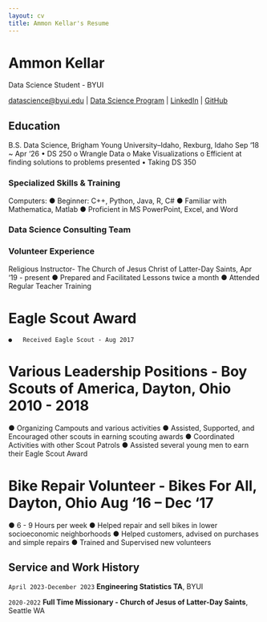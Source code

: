 ```yaml
---
layout: cv
title: Ammon Kellar's Resume
---
```

# Ammon Kellar
Data Science Student - BYUI
<div id="webaddress">
<a href="datascience@byui.edu">datascience@byui.edu</a>
| <a href="https://byuidatascience.github.io/development.html">Data Science Program</a>
| <a href="https://www.linkedin.com/groups/13537407/">LinkedIn</a>
| <a href="https://github.com/byuids-resumes">GitHub</a>
</div>

<!-- https://www.monique.tech/the-art-of-markdown -->

## Education

B.S. Data Science, Brigham Young University–Idaho,	 Rexburg, Idaho Sep ‘18 ~ Apr ‘26
•	DS 250
  o	Wrangle Data
  o	Make Visualizations
  o	Efficient at finding solutions to problems presented
•	Taking DS 350

### Specialized Skills & Training
Computers:
●	Beginner: C++, Python, Java, R, C#
●	Familiar with Mathematica, Matlab
●	Proficient in MS PowerPoint, Excel, and Word

### Data Science Consulting Team

### Volunteer Experience
Religious Instructor- The Church of Jesus Christ of Latter-Day Saints,	Apr ‘19 - present
  ●	Prepared and Facilitated Lessons twice a month
  ●	Attended Regular Teacher Training
  # Eagle Scout Award
    ●	Received Eagle Scout - Aug 2017
  # Various Leadership Positions - Boy Scouts of America, Dayton, Ohio	2010 - 2018
  ●	Organizing Campouts and various activities
  ●	Assisted, Supported, and Encouraged other scouts in earning scouting awards
  ●	Coordinated Activities with other Scout Patrols
  ●	Assisted several young men to earn their Eagle Scout Award
  # Bike Repair Volunteer - Bikes For All, Dayton, Ohio	Aug ‘16 – Dec ‘17
  ●	6 - 9 Hours per week
  ●	Helped repair and sell bikes in lower socioeconomic neighborhoods
  ●	Helped customers, advised on purchases and simple repairs
  ●	Trained and Supervised new volunteers

## Service and Work History

`April 2023-December 2023`
__Engineering Statistics TA__, BYUI


`2020-2022`
__Full Time Missionary - Church of Jesus of Latter-Day Saints__, Seattle WA



<!-- ### Footer

Last updated: December 2023 -->


